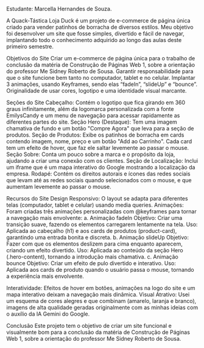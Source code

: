 Estudante: Marcella Hernandes de Souza.

A Quack-Tástica Loja Duck é um projeto de e-commerce de página única criado para vender patinhos de borracha de diversos estilos. Meu objetivo foi desenvolver um site que fosse simples, divertido e fácil de navegar, implantando todo o conhecimento adquirido ao longo das aulas deste primeiro semestre.

Objetivos do Site
Criar um e-commerce de página única para o trabalho de conclusão da matéria de Construção de Páginas Web 1, sobre a orientação do professor Me Sidney Roberto de Sousa.
Garantir responsabilidade para que o site funcione bem tanto no computador, tablet e no celular.
Implantar 3 animações, usando Keyframes, sendo elas “fadeIn”, “slideUp” e “bounce”.
Originalidade de usar cores, logotipo e uma identidade visual marcante.

Seções do Site
Cabeçalho: Contém o logotipo que fica girando em 360 graus infinitamente, além da logomarca personalizada com a fonte EmilysCandy e um menu de navegação para acessar rapidamente as diferentes partes do site.
Seção Hero (Destaque): Tem uma imagem chamativa de fundo e um botão "Compre Agora" que leva para a seção de produtos.
Seção de Produtos: Exibe os patinhos de borracha em cards contendo imagem, nome, preço e um botão "Add ao Carrinho". Cada card tem um efeito de hover, que faz ele saltar levemente ao passar o mouse.
Seção Sobre: Conta um pouco sobre a marca e o propósito da loja, ajudando a criar uma conexão com os clientes.
Seção de Localização: Inclui um iframe que é um mapa interativo do Google mostrando a localização da empresa.
Rodapé: Contém os direitos autorais e ícones das redes sociais que levam até as redes sociais quando selecionados com o mouse, e que aumentam levemente ao passar o mouse.

Recursos do Site
Design Responsivo: O layout se adapta para diferentes telas (computador, tablet e celular) usando media queries.
Animações: Foram criadas três animações personalizadas com @keyframes para tornar a navegação mais envolvente:
a. Animação fadeIn
Objetivo: Criar uma transição suave, fazendo os elementos carregarem lentamente na tela.
Uso: Aplicada ao cabeçalho (h1) e aos cards de produtos (product-card), garantindo uma entrada bonita e discreta.
b. Animação slideUp
Objetivo: Fazer com que os elementos deslizem para cima enquanto aparecem, criando um efeito divertido.
Uso: Aplicada ao conteúdo da seção Hero (.hero-content), tornando a introdução mais chamativa.
c. Animação bounce
Objetivo: Criar um efeito de pulo divertido e interativo.
Uso: Aplicada aos cards de produto quando o usuário passa o mouse, tornando a experiência mais envolvente.

Interatividade: Efeitos de hover em botões, animações na logo do site e um mapa interativo deixam a navegação mais dinâmica.
Visual Atrativo: Usei um esquema de cores alegres e que combinam (amarelo, laranja e branco), imagens de alta qualidade geradas originalmente com as minhas ideias com o auxílio da IA Gemini do Google.

Conclusão
Este projeto tem o objetivo de criar um site funcional e visualmente bom para a conclusão da matéria de Construção de Páginas Web 1, sobre a orientação do professor Me Sidney Roberto de Sousa.
